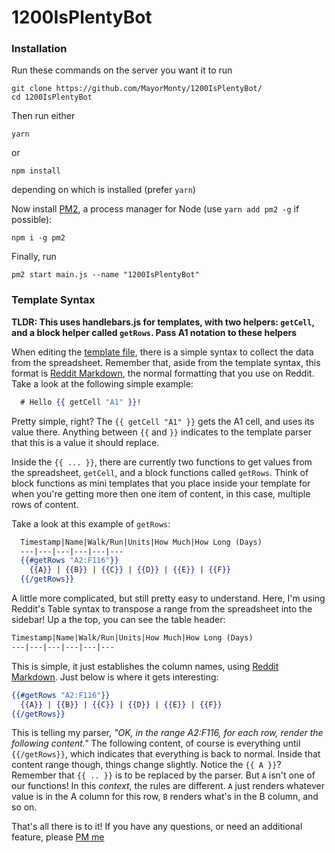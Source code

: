 # 1200IsPlentyBot

### Installation
Run these commands on the server you want it to run

    git clone https://github.com/MayorMonty/1200IsPlentyBot/
    cd 1200IsPlentyBot
Then run either

    yarn
or

    npm install
depending on which is installed (prefer `yarn`)

Now install [PM2](http://pm2.keymetrics.io/), a process manager for Node (use `yarn add pm2 -g` if possible):

    npm i -g pm2

Finally, run

    pm2 start main.js --name "1200IsPlentyBot"


### Template Syntax

**TLDR: This uses handlebars.js for templates, with two helpers: `getCell`, and a block helper called `getRows`. Pass A1 notation to these helpers**

When editing the [template file](https://github.com/MayorMonty/1200IsPlentyBot/blob/master/template.hbs), there is a simple syntax to collect the data from the spreadsheet. Remember that, aside from the template syntax, this format is [Reddit Markdown](https://www.reddit.com/r/reddit.com/comments/6ewgt/reddit_markdown_primer_or_how_do_you_do_all_that/), the normal formatting that you use on Reddit. Take a look at the following simple example:

```handlebars
  # Hello {{ getCell "A1" }}!
```
Pretty simple, right? The `{{ getCell "A1" }}` gets the A1 cell, and uses its value there. Anything between `{{` and `}}` indicates to the template parser that this is a value it should replace.

Inside the `{{ ... }}`, there are currently two functions to get values from the spreadsheet, `getCell`, and a block functions called `getRows`. Think of block functions as mini templates that you place inside your template for when you're getting more then one item of content, in this case, multiple rows of content.

Take a look at this example of `getRows`:

```handlebars
  Timestamp|Name|Walk/Run|Units|How Much|How Long (Days)
  ---|---|---|---|---|---
  {{#getRows "A2:F116"}}
    {{A}} | {{B}} | {{C}} | {{D}} | {{E}} | {{F}}
  {{/getRows}}

```
A little more complicated, but still pretty easy to understand. Here, I'm using Reddit's Table syntax to transpose a range from the spreadsheet into the sidebar! Up a the top, you can see the table header:

```handlebars
Timestamp|Name|Walk/Run|Units|How Much|How Long (Days)
---|---|---|---|---|---
```
This is simple, it just establishes the column names, using [Reddit Markdown](https://www.reddit.com/r/reddit.com/comments/6ewgt/reddit_markdown_primer_or_how_do_you_do_all_that/). Just below is where it gets interesting:
```handlebars
{{#getRows "A2:F116"}}
  {{A}} | {{B}} | {{C}} | {{D}} | {{E}} | {{F}}
{{/getRows}}
```
This is telling my parser, *"OK, in the range A2:F116, for each row, render the following content."* The following content, of course is everything until `{{/getRows}}`, which indicates that everything is back to normal. Inside that content range though, things change slightly. Notice the `{{ A }}`? Remember that `{{ .. }}` is to be replaced by the parser. But `A` isn't one of our functions! In this *context*, the rules are different. `A` just renders whatever value is in the A column for this row, `B` renders what's in the B column, and so on.

That's all there is to it! If you have any questions, or need an additional feature, please [PM me](https://www.reddit.com/message/compose?to=/u/MayorMonty)
